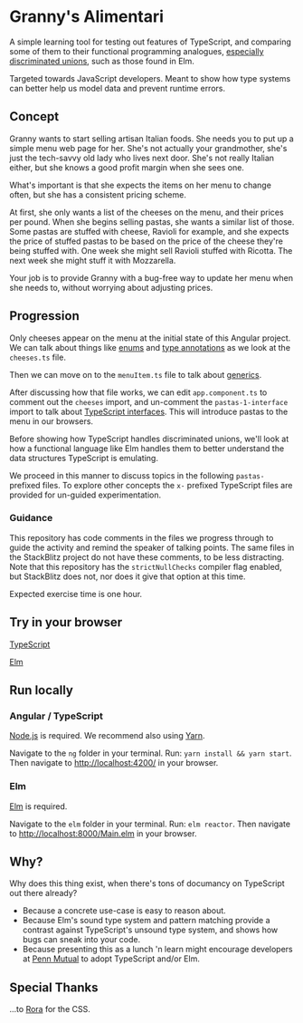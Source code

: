 # Granny's Alimentari

A simple learning tool for testing out features of TypeScript, and comparing some of them to their functional programming analogues, [especially discriminated unions](https://www.typescriptlang.org/docs/handbook/advanced-types.html#discriminated-unions), such as those found in Elm.

Targeted towards JavaScript developers. Meant to show how type systems can better help us model data and prevent runtime errors.

## Concept

Granny wants to start selling artisan Italian foods. She needs you to put up a simple menu web page for her. She's not actually your grandmother, she's just the tech-savvy old lady who lives next door. She's not really Italian either, but she knows a good profit margin when she sees one.

What's important is that she expects the items on her menu to change often, but she has a consistent pricing scheme.

At first, she only wants a list of the cheeses on the menu, and their prices per pound. When she begins selling pastas, she wants a similar list of those. Some pastas are stuffed with cheese, Ravioli for example, and she expects the price of stuffed pastas to be based on the price of the cheese they're being stuffed with. One week she might sell Ravioli stuffed with Ricotta. The next week she might stuff it with Mozzarella.

Your job is to provide Granny with a bug-free way to update her menu when she needs to, without worrying about adjusting prices.

## Progression

Only cheeses appear on the menu at the initial state of this Angular project. We can talk about things like [enums](https://www.typescriptlang.org/docs/handbook/enums.html) and [type annotations](https://www.typescriptlang.org/docs/handbook/basic-types.html) as we look at the `cheeses.ts` file.

Then we can move on to the `menuItem.ts` file to talk about [generics](https://www.typescriptlang.org/docs/handbook/generics.html).

After discussing how that file works, we can edit `app.component.ts` to comment out the `cheeses` import, and un-comment the `pastas-1-interface` import to talk about [TypeScript interfaces](https://www.typescriptlang.org/docs/handbook/interfaces.html). This will introduce pastas to the menu in our browsers.

Before showing how TypeScript handles discriminated unions, we'll look at how a functional language like Elm handles them to better understand the data structures TypeScript is emulating.

We proceed in this manner to discuss topics in the following `pastas-` prefixed files. To explore other concepts the `x-` prefixed TypeScript files are provided for un-guided experimentation.

### Guidance

This repository has code comments in the files we progress through to guide the activity and remind the speaker of talking points. The same files in the StackBlitz project do not have these comments, to be less distracting. Note that this repository has the `strictNullChecks` compiler flag enabled, but StackBlitz does not, nor does it give that option at this time.

Expected exercise time is one hour.

## Try in your browser

[TypeScript](https://stackblitz.com/edit/angular-grannys-alimentari)

[Elm](https://ellie-app.com/7NV3zL3W9cta1)

## Run locally

### Angular / TypeScript

[Node.js](https://nodejs.org/) is required. We recommend also using [Yarn](https://yarnpkg.com/).

Navigate to the `ng` folder in your terminal. Run: `yarn install && yarn start`. Then navigate to [http://localhost:4200/](http://localhost:4200/) in your browser.

### Elm

[Elm](https://elm-lang.org/) is required.

Navigate to the `elm` folder in your terminal. Run: `elm reactor`. Then navigate to [http://localhost:8000/Main.elm](http://localhost:8000/Main.elm) in your browser.

## Why?

Why does this thing exist, when there's tons of documancy on TypeScript out there already?

- Because a concrete use-case is easy to reason about.
- Because Elm's sound type system and pattern matching provide a contrast against TypeScript's unsound type system, and shows how bugs can sneak into your code.
- Because presenting this as a lunch 'n learn might encourage developers at [Penn Mutual](http://www2.pennmutual.com/) to adopt TypeScript and/or Elm.

## Special Thanks

...to [Rora](https://twitter.com/playwrightswife) for the CSS.
